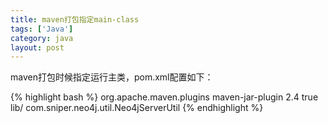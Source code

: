 ```yaml
---
title: maven打包指定main-class
tags: ['Java']
category: java
layout: post
---
```


maven打包时候指定运行主类，pom.xml配置如下：

{% highlight bash %}
<plugin>
    <groupId>org.apache.maven.plugins</groupId>
    <artifactId>maven-jar-plugin</artifactId>
    <version>2.4</version>
    <configuration>
        <archive>
            <manifest>
                <addClasspath>true</addClasspath>
                <classpathPrefix>lib/</classpathPrefix>
                <mainClass>com.sniper.neo4j.util.Neo4jServerUtil</mainClass>
            </manifest>
        </archive>
    </configuration>
</plugin>
{% endhighlight %}
